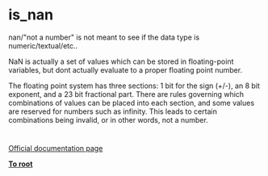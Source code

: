 # is_nan





nan/&quot;not a number&quot; is not meant to see if the data type is numeric/textual/etc..

NaN is actually a set of values which can be stored in floating-point variables, but dont actually evaluate to a proper floating point number.

The floating point system has three sections: 1 bit for the sign (+/-), an 8 bit exponent, and a 23 bit fractional part.
There are rules governing which combinations of values can be placed into each section, and some values are reserved for numbers such as infinity. This leads to certain combinations being invalid, or in other words, not a number.

  

#

[Official documentation page](https://www.php.net/manual/en/function.is-nan.php)

**[To root](/README.md)**
